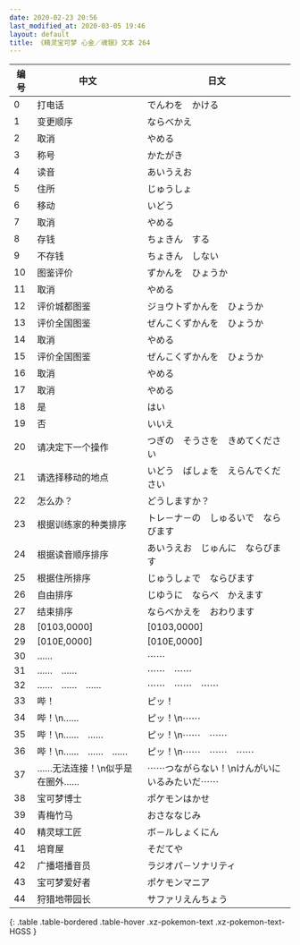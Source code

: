 ```yaml
---
date: 2020-02-23 20:56
last_modified_at: 2020-03-05 19:46
layout: default
title: 《精灵宝可梦 心金／魂银》文本 264
---
```

| 编号 | 中文 | 日文 |
| ---- | ---- | ---- |
| 0 | 打电话 | でんわを　かける |
| 1 | 变更顺序 | ならべかえ |
| 2 | 取消 | やめる |
| 3 | 称号 | かたがき |
| 4 | 读音 | あいうえお |
| 5 | 住所 | じゅうしょ |
| 6 | 移动 | いどう |
| 7 | 取消 | やめる |
| 8 | 存钱 | ちょきん　する |
| 9 | 不存钱 | ちょきん　しない |
| 10 | 图鉴评价 | ずかんを　ひょうか |
| 11 | 取消 | やめる |
| 12 | 评价城都图鉴 | ジョウトずかんを　ひょうか |
| 13 | 评价全国图鉴 | ぜんこくずかんを　ひょうか |
| 14 | 取消 | やめる |
| 15 | 评价全国图鉴 | ぜんこくずかんを　ひょうか |
| 16 | 取消 | やめる |
| 17 | 取消 | やめる |
| 18 | 是 | はい |
| 19 | 否 | いいえ |
| 20 | 请决定下一个操作 | つぎの　そうさを　きめてください |
| 21 | 请选择移动的地点 | いどう　ばしょを　えらんでください |
| 22 | 怎么办？ | どうしますか？ |
| 23 | 根据训练家的种类排序 | トレ－ナ－の　しゅるいで　ならびます |
| 24 | 根据读音顺序排序 | あいうえお　じゅんに　ならびます |
| 25 | 根据住所排序 | じゅうしょで　ならびます |
| 26 | 自由排序 | じゆうに　ならべ　かえます |
| 27 | 结束排序 | ならべかえを　おわります |
| 28 | [0103,0000] | [0103,0000] |
| 29 | [010E,0000] | [010E,0000] |
| 30 | …… | ⋯⋯ |
| 31 | ……　…… | ⋯⋯　⋯⋯ |
| 32 | ……　……　…… | ⋯⋯　⋯⋯　⋯⋯ |
| 33 | 哔！ | ピッ！ |
| 34 | 哔！\n…… | ピッ！\n⋯⋯ |
| 35 | 哔！\n……　…… | ピッ！\n⋯⋯　⋯⋯ |
| 36 | 哔！\n……　……　…… | ピッ！\n⋯⋯　⋯⋯　⋯⋯ |
| 37 | ……无法连接！\n似乎是在圈外…… | ⋯⋯つながらない！\nけんがいに　いるみたいだ⋯⋯ |
| 38 | 宝可梦博士 | ポケモンはかせ |
| 39 | 青梅竹马 | おさななじみ |
| 40 | 精灵球工匠 | ボ－ルしょくにん |
| 41 | 培育屋 | そだてや |
| 42 | 广播塔播音员 | ラジオパ－ソナリティ |
| 43 | 宝可梦爱好者 | ポケモンマニア |
| 44 | 狩猎地带园长 | サファリえんちょう |
{: .table .table-bordered .table-hover .xz-pokemon-text .xz-pokemon-text-HGSS }